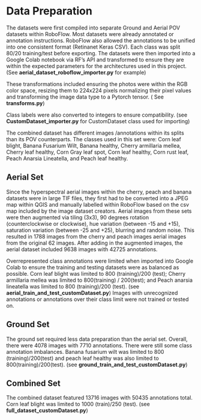 # Data Preparation
The datasets were first compiled into separate Ground and Aerial POV datasets within RoboFlow. Most datasets were already annotated or annotation instructions. 
RoboFlow also allowed the annotations to be unified into one consistent format (Retinanet Keras CSV). Each class was split 80/20 training/test before exporting. 
The datasets were then imported into a Google Colab notebook via RF’s API and transformed to ensure they are within the expected parameters for the architectures used in this project. (See **aerial_dataset_roboflow_importer.py** for example) 

These transformations included ensuring the photos were within the RGB color space, resizing them to 224x224 pixels normalizing their pixel values and transforming the image data type to a Pytorch tensor. ( See **transforms.py**)

Class labels were also converted to integers to ensure compatibility. (see **CustomDataset_importer.py** for CustomDataset class used for importing)

The combined dataset has different images /annotations within its splits than its POV counterparts.
The classes used in this set were: Corn leaf blight, Banana Fusarium Wilt, Banana healthy, Cherry armillaria mellea, Cherry leaf healthy, Corn Gray leaf spot, Corn leaf healthy, Corn rust leaf, Peach Anarsia Lineatella, and Peach leaf healthy.

## Aerial Set
Since the hyperspectral aerial images within the cherry, peach and banana datasets were in large TIF files, they first had to be converted into a JPEG map within QGIS and manually labelled within RoboFlow based on the csv map included by the image dataset creators.
Aerial images from these sets were then augmented via tiling (3x3), 90 degrees rotation (counterclockwise or clockwise), hue variation (between -15 and +15), saturation variation (between -25 and +25), blurring and random noise. This resulted in 1788 images from the cherry and peach images aerial images from the original 62 images. After adding in the augmented images, the aerial dataset included 9638 images with 42725 annotations.

Overrepresented class annotations were limited when imported into Google Colab to ensure the training and testing datasets were as balanced as possible. 
Corn leaf blight was limited to 800 (training)/200 (test); Cherry armillaria mellea was limited to 800(training) / 200(test); and Peach anarsia lineatella was limited to 800 (training)/200 (test). (see **aerial_train_and_test_customDataset.py**)
Images with unrecognized annotations or annotations over their class limit were not trained or tested on.

## Ground Set
The ground set required less data preparation than the aerial set. Overall, there were 4078 images with 7710 annotations. There were still some class annotation imbalances.
Banana fusarium wilt was limited to 800 (training)/200(test) and peach leaf healthy was also limited to 800(training)/200(test). (see **ground_train_and_test_customDataset.py**)

## Combined Set
The combined dataset featured 13716 images with 50435 annotations total. Corn leaf blight was limited to 1000 (train)/250 (test). (see **full_dataset_customDataset.py**)

